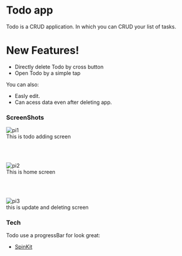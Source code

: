 # Todo app

Todo is a CRUD application. In which you can CRUD your list of tasks.  

# New Features!

  - Directly delete Todo by cross button
  - Open Todo by a simple tap 


You can also:
  - Easly edit.
  - Can acess data even after deleting app.
  
### ScreenShots
![pi1](https://user-images.githubusercontent.com/25553339/62533149-a15cd700-b863-11e9-8691-01be2990092e.JPG)
<br>
This is todo adding screen



<br>
<br>

![pi2](https://user-images.githubusercontent.com/25553339/62533313-fe588d00-b863-11e9-87de-44e620c39e46.JPG)
<br>
This is home screen


<br>
<br>


![pi3](https://user-images.githubusercontent.com/25553339/62533327-00bae700-b864-11e9-84f2-77ecb807e956.JPG)
<br>
this is update and deleting screen



### Tech

Todo use a progressBar for look great:

* [SpinKit] 

















   [SpinKit]: <https://github.com/ybq/Android-SpinKit>
  

   
